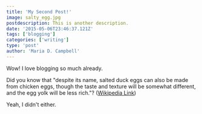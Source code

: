 ```yaml
---
title: 'My Second Post!'
image: salty_egg.jpg
postdescription: This is another description.
date: '2015-05-06T23:46:37.121Z'
tags: ['blogging']
categories: ['writing']
type: 'post'
author: 'Maria D. Campbell'
---
```


Wow! I love blogging so much already.

Did you know that "despite its name, salted duck eggs can also be made from
chicken eggs, though the taste and texture will be somewhat different, and the
egg yolk will be less rich."?
([Wikipedia Link](http://en.wikipedia.org/wiki/Salted_duck_egg))

Yeah, I didn't either.
